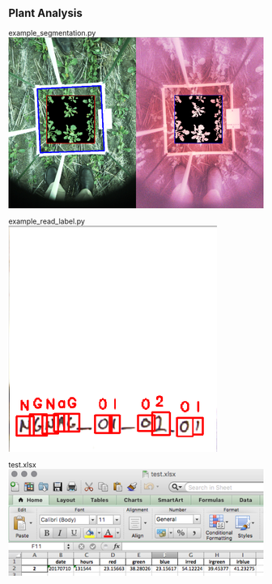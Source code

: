 ## Plant Analysis
example_segmentation.py
![alt text](https://github.com/godzmaru/PlantAnalysis/blob/master/docs/Screen_Shot.png)

example_read_label.py
![alt text](https://github.com/godzmaru/PlantAnalysis/blob/master/docs/Screen_Shot_1.png)

test.xlsx
![alt text](https://github.com/godzmaru/PlantAnalysis/blob/master/docs/Screen_Shot_2.png)
